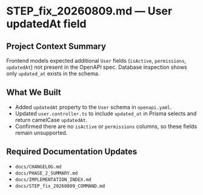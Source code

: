 # STEP_fix_20260809.md — User updatedAt field

## Project Context Summary
Frontend models expected additional `User` fields (`isActive`, `permissions`, `updatedAt`) not present in the OpenAPI spec. Database inspection shows only `updated_at` exists in the schema.

## What We Built
- Added `updatedAt` property to the `User` schema in `openapi.yaml`.
- Updated `user.controller.ts` to include `updated_at` in Prisma selects and return camelCase `updatedAt`.
- Confirmed there are no `isActive` or `permissions` columns, so these fields remain unsupported.

## Required Documentation Updates
- `docs/CHANGELOG.md`
- `docs/PHASE_2_SUMMARY.md`
- `docs/IMPLEMENTATION_INDEX.md`
- `docs/STEP_fix_20260809_COMMAND.md`
